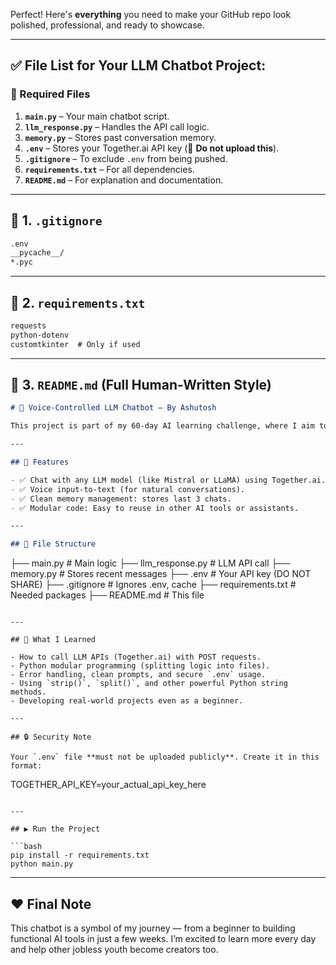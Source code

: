 Perfect! Here's **everything** you need to make your GitHub repo look polished, professional, and ready to showcase.

---

## ✅ File List for Your LLM Chatbot Project:

### 📁 Required Files

1. **`main.py`** – Your main chatbot script.
2. **`llm_response.py`** – Handles the API call logic.
3. **`memory.py`** – Stores past conversation memory.
4. **`.env`** – Stores your Together.ai API key (🚫 **Do not upload this**).
5. **`.gitignore`** – To exclude `.env` from being pushed.
6. **`requirements.txt`** – For all dependencies.
7. **`README.md`** – For explanation and documentation.

---

## 📌 1. `.gitignore`

```bash
.env
__pycache__/
*.pyc
```

---

## 📌 2. `requirements.txt`

```txt
requests
python-dotenv
customtkinter  # Only if used
```

---

## 📌 3. `README.md` (Full Human-Written Style)

```markdown
# 🧠 Voice-Controlled LLM Chatbot – By Ashutosh

This project is part of my 60-day AI learning challenge, where I aim to become one of the top 0.1% AI developers in the world. With just a basic understanding of Python and the help of AI (ChatGPT), I built this modular voice-powered chatbot using Together.ai APIs.

---

## 🔧 Features

- ✅ Chat with any LLM model (like Mistral or LLaMA) using Together.ai.
- ✅ Voice input-to-text (for natural conversations).
- ✅ Clean memory management: stores last 3 chats.
- ✅ Modular code: Easy to reuse in other AI tools or assistants.

---

## 📁 File Structure

```

├── main.py              # Main logic
├── llm\_response.py      # LLM API call
├── memory.py            # Stores recent messages
├── .env                 # Your API key (DO NOT SHARE)
├── .gitignore           # Ignores .env, cache
├── requirements.txt     # Needed packages
├── README.md            # This file

```

---

## 🧠 What I Learned

- How to call LLM APIs (Together.ai) with POST requests.
- Python modular programming (splitting logic into files).
- Error handling, clean prompts, and secure `.env` usage.
- Using `strip()`, `split()`, and other powerful Python string methods.
- Developing real-world projects even as a beginner.

---

## 🔒 Security Note

Your `.env` file **must not be uploaded publicly**. Create it in this format:

```

TOGETHER\_API\_KEY=your\_actual\_api\_key\_here

````

---

## ▶️ Run the Project

```bash
pip install -r requirements.txt
python main.py
````

---

## ❤️ Final Note

This chatbot is a symbol of my journey — from a beginner to building functional AI tools in just a few weeks. I’m excited to learn more every day and help other jobless youth become creators too.

